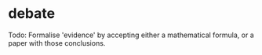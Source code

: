 # debate

Todo: Formalise 'evidence' by accepting either a mathematical formula, or a paper with those conclusions.